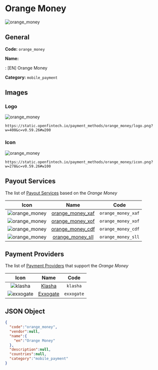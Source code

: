 
# Orange Money 
![orange_money](https://static.openfintech.io/payment_methods/orange_money/logo.png?w=400&c=v0.59.26#w200)  

## General 
**Code:** `orange_money` 
 
**Name:** 
 
:	[EN] Orange Money 
 
**Category:** `mobile_payment` 
 

## Images 

### Logo 
![orange_money](https://static.openfintech.io/payment_methods/orange_money/logo.png?w=400&c=v0.59.26#w200)  

```
https://static.openfintech.io/payment_methods/orange_money/logo.png?w=400&c=v0.59.26#w200
```  

### Icon 
![orange_money](https://static.openfintech.io/payment_methods/orange_money/icon.png?w=278&c=v0.59.26#w100)  

```
https://static.openfintech.io/payment_methods/orange_money/icon.png?w=278&c=v0.59.26#w100
```  

## Payout Services 
 
The list of [Payout Services](/payout-services/) based on the _Orange Money_ 

|Icon|Name|Code| 
|:---:|:---:|:---:| 
|![orange_money](https://static.openfintech.io/payout_methods/orange_money/icon.png?w=278&c=v0.59.26#w40) |[orange_money_xaf](/payout-services/orange_money_xaf/)|`orange_money_xaf`| 
|![orange_money](https://static.openfintech.io/payout_methods/orange_money/icon.png?w=278&c=v0.59.26#w40) |[orange_money_xof](/payout-services/orange_money_xof/)|`orange_money_xof`| 
|![orange_money](https://static.openfintech.io/payout_methods/orange_money/icon.png?w=278&c=v0.59.26#w40) |[orange_money_cdf](/payout-services/orange_money_cdf/)|`orange_money_cdf`| 
|![orange_money](https://static.openfintech.io/payout_methods/orange_money/icon.png?w=278&c=v0.59.26#w40) |[orange_money_sll](/payout-services/orange_money_sll/)|`orange_money_sll`| 
 

## Payment Providers 
 
The list of [Payment Providers](/payment-providers/) that support the _Orange Money_ 

|Icon|Name|Code| 
|:---:|:---:|:---:| 
|![klasha](https://static.openfintech.io/payment_providers/klasha/icon.png?w=278&c=v0.59.26#w100) |[Klasha](/payment-providers/klasha/)|`klasha`| 
|![exxogate](https://static.openfintech.io/payment_providers/exxogate/icon.svg?w=278&c=v0.59.26#w100) |[Exxogate](/payment-providers/exxogate/)|`exxogate`| 
 

## JSON Object 

```json
{
  "code":"orange_money",
  "vendor":null,
  "name":{
    "en":"Orange Money"
  },
  "description":null,
  "countries":null,
  "category":"mobile_payment"
}
```  
